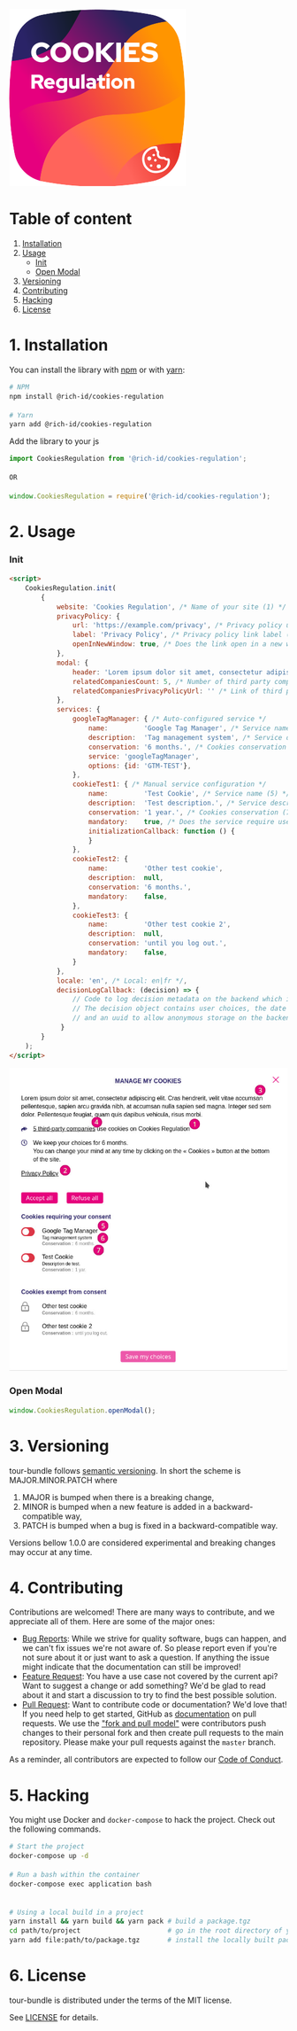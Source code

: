 ![Logo](.github/cookies-regulation.svg)


# Table of content

1. [Installation](#1-installation)
2. [Usage](#2-usage)
    - [Init](#init)
    - [Open Modal](#open-modal)
3. [Versioning](#3-versioning)
4. [Contributing](#4-contributing)
5. [Hacking](#5-hacking)
6. [License](#6-license)

# 1. Installation

You can install the library with [npm](https://www.npmjs.com/get-npm) or with [yarn](https://yarnpkg.com/getting-started/install):

```bash
# NPM
npm install @rich-id/cookies-regulation

# Yarn
yarn add @rich-id/cookies-regulation
```

Add the library to your js

```js
import CookiesRegulation from '@rich-id/cookies-regulation';

OR

window.CookiesRegulation = require('@rich-id/cookies-regulation');
```


# 2. Usage

### Init

```html
<script>
    CookiesRegulation.init(
        {
            website: 'Cookies Regulation', /* Name of your site (1) */
            privacyPolicy: {
                url: 'https://example.com/privacy', /* Privacy policy url (2) */
                label: 'Privacy Policy', /* Privacy policy link label (2) */
                openInNewWindow: true, /* Does the link open in a new window (2) */
            },
            modal: {
                header: 'Lorem ipsum dolor sit amet, consectetur adipiscing elit. Cras hendrerit, velit vitae accumsan pellentesque, sapien arcu gravida nibh, at accumsan nulla sapien sed magna. Integer sed sem dolor. Pellentesque feugiat, quam quis dapibus vehicula, risus morbi.', /* The text Display in the header of the modal (3) */
                relatedCompaniesCount: 5, /* Number of third party companies (4) */
                relatedCompaniesPrivacyPolicyUrl: '' /* Link of third party companies (4) */
            },
            services: {
                googleTagManager: { /* Auto-configured service */
                    name:         'Google Tag Manager', /* Service name (5) */
                    description:  'Tag management system', /* Service description (6) */
                    conservation: '6 months.', /* Cookies conservation (7) */
                    service: 'googleTagManager',
                    options: {id: 'GTM-TEST'},
                },
                cookieTest1: { /* Manual service configuration */
                    name:         'Test Cookie', /* Service name (5) */
                    description:  'Test description.', /* Service description (6) */
                    conservation: '1 year.', /* Cookies conservation (7) */
                    mandatory:    true, /* Does the service require user consent */
                    initializationCallback: function () {
                    }
                },
                cookieTest2: {
                    name:         'Other test cookie',
                    description:  null,
                    conservation: '6 months.',
                    mandatory:    false,
                },
                cookieTest3: {
                    name:         'Other test cookie 2',
                    description:  null,
                    conservation: 'until you log out.',
                    mandatory:    false,
                }
            },
            locale: 'en', /* Local: en|fr */,
            decisionLogCallback: (decision) => {
                // Code to log decision metadata on the backend which is a GDPR requirement
                // The decision object contains user choices, the date the decision was made
                // and an uuid to allow anonymous storage on the backend.
             }
        }
    );
</script>
```

![](.github/cookies-regulation-modal.jpg)


### Open Modal

```js
window.CookiesRegulation.openModal();
```
# 3. Versioning

tour-bundle follows [semantic versioning](https://semver.org/). In short the scheme is MAJOR.MINOR.PATCH where
1. MAJOR is bumped when there is a breaking change,
2. MINOR is bumped when a new feature is added in a backward-compatible way,
3. PATCH is bumped when a bug is fixed in a backward-compatible way.

Versions bellow 1.0.0 are considered experimental and breaking changes may occur at any time.


# 4. Contributing

Contributions are welcomed! There are many ways to contribute, and we appreciate all of them. Here are some of the major ones:

* [Bug Reports](https://github.com/rich-id/cookies-regulation/issues): While we strive for quality software, bugs can happen, and we can't fix issues we're not aware of. So please report even if you're not sure about it or just want to ask a question. If anything the issue might indicate that the documentation can still be improved!
* [Feature Request](https://github.com/rich-id/cookies-regulation/issues): You have a use case not covered by the current api? Want to suggest a change or add something? We'd be glad to read about it and start a discussion to try to find the best possible solution.
* [Pull Request](https://github.com/rich-id/cookies-regulation/merge_requests): Want to contribute code or documentation? We'd love that! If you need help to get started, GitHub as [documentation](https://help.github.com/articles/about-pull-requests/) on pull requests. We use the ["fork and pull model"](https://help.github.com/articles/about-collaborative-development-models/) were contributors push changes to their personal fork and then create pull requests to the main repository. Please make your pull requests against the `master` branch.

As a reminder, all contributors are expected to follow our [Code of Conduct](CODE_OF_CONDUCT.md).


# 5. Hacking

You might use Docker and `docker-compose` to hack the project. Check out the following commands.

```bash
# Start the project
docker-compose up -d

# Run a bash within the container
docker-compose exec application bash


# Using a local build in a project
yarn install && yarn build && yarn pack # build a package.tgz
cd path/to/project                      # go in the root directory of your project
yarn add file:path/to/package.tgz       # install the locally built package
```


# 6. License

tour-bundle is distributed under the terms of the MIT license.

See [LICENSE](LICENSE.md) for details.
